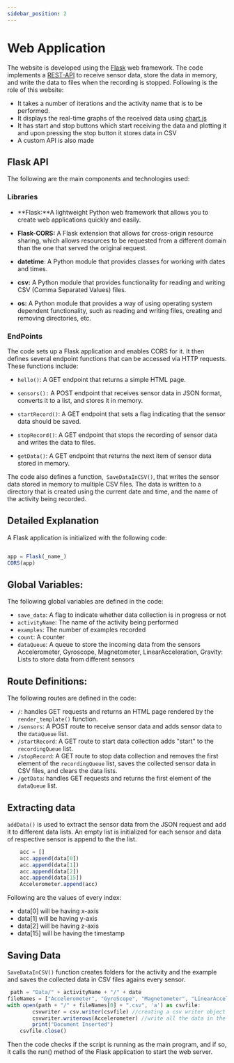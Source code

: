```yaml
---
sidebar_position: 2
---
```


# Web Application

The website is developed using the [Flask](https://flask.palletsprojects.com/en/2.2.x/) web framework. The code implements a [REST-API](https://aws.amazon.com/what-is/restful-api/)  to receive sensor data, store the data in memory, and write the data to files when the recording is stopped. 
Following is the role of this website:
- It takes a number of iterations and the activity name that is to be performed.
- It displays the real-time graphs of the received data using [chart.js](https://www.chartjs.org/docs/latest/)
- It has start and stop buttons which start receiving the data and plotting it and upon pressing the stop button it stores data in CSV
- A custom API is also made


## Flask API

The following are the main components and technologies used:

### Libraries

- **Flask:**A lightweight Python web framework that allows you to create web applications quickly and easily.

- **Flask-CORS:** A Flask extension that allows for cross-origin resource sharing, which allows resources to be requested from a different domain than the one that served the original request.

- **datetime**: A Python module that provides classes for working with dates and times.

- **csv:** A Python module that provides functionality for reading and writing CSV (Comma Separated Values) files.

- **os:** A Python module that provides a way of using operating system dependent functionality, such as reading and writing files, creating and removing directories, etc.

### EndPoints
The code sets up a Flask application and enables CORS for it. It then defines several endpoint functions that can be accessed via HTTP requests. These functions include:

- `hello()`: A GET endpoint that returns a simple HTML page.

- `sensors():` A POST endpoint that receives sensor data in JSON format, converts it to a list, and stores it in memory.

- `startRecord()`: A GET endpoint that sets a flag indicating that the sensor data should be saved.

- `stopRecord()`: A GET endpoint that stops the recording of sensor data and writes the data to files.

- `getData()`: A GET endpoint that returns the next item of sensor data stored in memory.

The code also defines a function,` SaveDataInCSV()`, that writes the sensor data stored in memory to multiple CSV files. The data is written to a directory that is created using the current date and time, and the name of the activity being recorded.


## Detailed Explanation

A Flask application is initialized with the following code:

 ```jsx title="app.py" showLineNumbers

app = Flask(_name_)
CORS(app)
```

## Global Variables:
The following global variables are defined in the code:
- `save_data`: A flag to indicate whether data collection is in progress or not
- `activityName`: The name of the activity being performed
- `examples`: The number of examples recorded
- `count`: A counter
- `dataQueue`: A queue to store the incoming data from the sensors
Accelerometer, Gyroscope, Magnetometer, LinearAcceleration, Gravity: Lists to store data from different sensors
## Route Definitions:
The following routes are defined in the code:
- `/`: handles GET requests and returns an HTML page rendered by the `render_template()` function.
- `/sensors`: A POST route to receive sensor data and adds sensor data to the `dataQueue` list.
- `/startRecord`: A GET route to start data collection adds "start" to the `recordingQueue` list.
- `/stopRecord`: A GET route to stop data collection and removes the first element of the `recordingQueue` list, saves the collected sensor data in CSV files, and clears the data lists.
- `/getData`: handles GET requests and returns the first element of the `dataQueue` list.

## Extracting data
`addData()` is used to extract the sensor data from the JSON request and add it to different data lists.
An empty list is initialized for each sensor and data of respective sensor is append to the the list.

``` jsx title="app.py" showLineNumbers
    acc = []
    acc.append(data[0])
    acc.append(data[1])
    acc.append(data[2])
    acc.append(data[15])
    Accelerometer.append(acc)
```
Following are the values of every index:
- data[0] will be having x-axis
- data[1] will be having y-axis
- data[2] will be having z-axis
- data[15] will be having the timestamp

## Saving Data
`SaveDataInCSV()` function creates folders for the activity and the example and saves the collected data in CSV files agains every sensor. 

```jsx title="app.py" showLineNumbers
 path = "Data/" + activityName + "/" + date
fileNames = ["Accelerometer", "GyroScope", "Magnetometer", "LinearAccelerometer", "Gravity"]
with open(path + "/" + fileNames[0] + ".csv", 'a') as csvfile:
        csvwriter = csv.writer(csvfile) //creating a csv writer object
        csvwriter.writerows(Accelerometer) //write all the data in the list to the csv file
        print("Document Inserted")
    csvfile.close()

```

Then the code checks if the script is running as the main program, and if so, it calls the run() method of the Flask application to start the web server.
